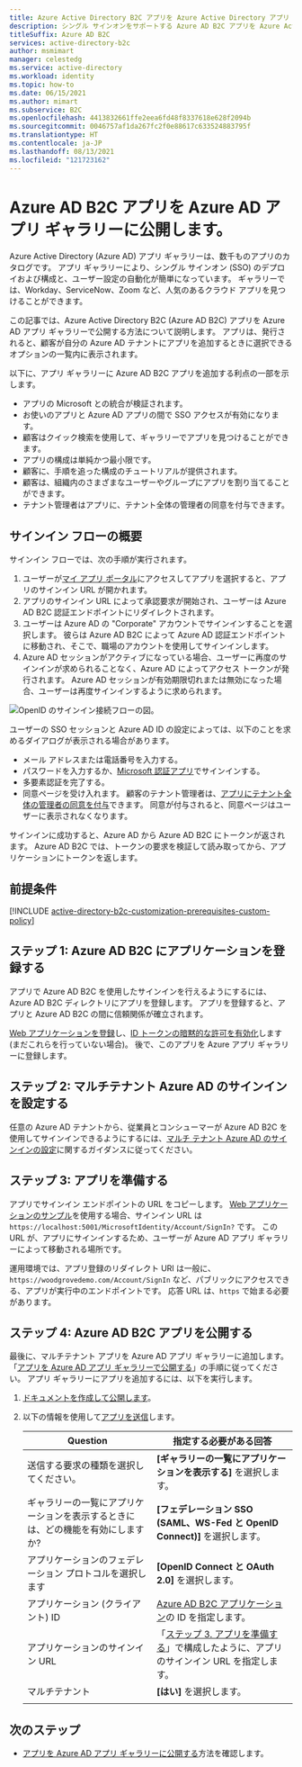 ```yaml
---
title: Azure Active Directory B2C アプリを Azure Active Directory アプリ ギャラリーに公開する
description: シングル サインオンをサポートする Azure AD B2C アプリを Azure Active Directory アプリ ギャラリーに掲載する方法について説明します。
titleSuffix: Azure AD B2C
services: active-directory-b2c
author: msmimart
manager: celestedg
ms.service: active-directory
ms.workload: identity
ms.topic: how-to
ms.date: 06/15/2021
ms.author: mimart
ms.subservice: B2C
ms.openlocfilehash: 4413832661ffe2eea6fd48f8337618e628f2094b
ms.sourcegitcommit: 0046757af1da267fc2f0e88617c633524883795f
ms.translationtype: HT
ms.contentlocale: ja-JP
ms.lasthandoff: 08/13/2021
ms.locfileid: "121723162"
---
```

# <a name="publish-your-azure-ad-b2c-app-to-the-azure-ad-app-gallery"></a>Azure AD B2C アプリを Azure AD アプリ ギャラリーに公開します。

Azure Active Directory (Azure AD) アプリ ギャラリーは、数千ものアプリのカタログです。 アプリ ギャラリーにより、シングル サインオン (SSO) のデプロイおよび構成と、ユーザー設定の自動化が簡単になっています。 ギャラリーでは、Workday、ServiceNow、Zoom など、人気のあるクラウド アプリを見つけることができます。

この記事では、Azure Active Directory B2C (Azure AD B2C) アプリを Azure AD アプリ ギャラリーで公開する方法について説明します。 アプリは、発行されると、顧客が自分の Azure AD テナントにアプリを追加するときに選択できるオプションの一覧内に表示されます。

以下に、アプリ ギャラリーに Azure AD B2C アプリを追加する利点の一部を示します。  

- アプリの Microsoft との統合が検証されます。
- お使いのアプリと Azure AD アプリの間で SSO アクセスが有効になります。
- 顧客はクイック検索を使用して、ギャラリーでアプリを見つけることができます。
- アプリの構成は単純かつ最小限です。
- 顧客に、手順を追った構成のチュートリアルが提供されます。
- 顧客は、組織内のさまざまなユーザーやグループにアプリを割り当てることができます。
- テナント管理者はアプリに、テナント全体の管理者の同意を付与できます。

## <a name="sign-in-flow-overview"></a>サインイン フローの概要

サインイン フローでは、次の手順が実行されます。

1. ユーザーが[マイ アプリ ポータル](https://myapps.microsoft.com/)にアクセスしてアプリを選択すると、アプリのサインイン URL が開かれます。
1. アプリのサインイン URL によって承認要求が開始され、ユーザーは Azure AD B2C 認証エンドポイントにリダイレクトされます。
1. ユーザーは Azure AD の "Corporate" アカウントでサインインすることを選択します。 彼らは Azure AD B2C によって Azure AD 認証エンドポイントに移動され、そこで、職場のアカウントを使用してサインインします。
1. Azure AD セッションがアクティブになっている場合、ユーザーに再度のサインインが求められることなく、Azure AD によってアクセス トークンが発行されます。 Azure AD セッションが有効期限切れまたは無効になった場合、ユーザーは再度サインインするように求められます。

![OpenID のサインイン接続フローの図。](./media/publish-app-to-azure-ad-app-gallery/app-gallery-sign-in-flow.png)

ユーザーの SSO セッションと Azure AD ID の設定によっては、以下のことを求めるダイアログが表示される場合があります。

- メール アドレスまたは電話番号を入力する。
- パスワードを入力するか、[Microsoft 認証アプリ](https://www.microsoft.com/p/microsoft-authenticator/9nblgggzmcj6)でサインインする。
- 多要素認証を完了する。
- 同意ページを受け入れます。 顧客のテナント管理者は、[アプリにテナント全体の管理者の同意を付与](../active-directory/manage-apps/grant-admin-consent.md)できます。 同意が付与されると、同意ページはユーザーに表示されなくなります。

サインインに成功すると、Azure AD から Azure AD B2C にトークンが返されます。 Azure AD B2C では、トークンの要求を検証して読み取ってから、アプリケーションにトークンを返します。

## <a name="prerequisites"></a>前提条件

[!INCLUDE [active-directory-b2c-customization-prerequisites-custom-policy](../../includes/active-directory-b2c-customization-prerequisites-custom-policy.md)]

## <a name="step-1-register-your-application-in-azure-ad-b2c"></a>ステップ 1: Azure AD B2C にアプリケーションを登録する

アプリで Azure AD B2C を使用したサインインを行えるようにするには、Azure AD B2C ディレクトリにアプリを登録します。 アプリを登録すると、アプリと Azure AD B2C の間に信頼関係が確立されます。 

[Web アプリケーションを登録](tutorial-register-applications.md)し、[ID トークンの暗黙的な許可を有効化](tutorial-register-applications.md#enable-id-token-implicit-grant)します (まだこれらを行っていない場合)。 後で、このアプリを Azure アプリ ギャラリーに登録します。

## <a name="step-2-set-up-sign-in-for-multitenant-azure-ad"></a>ステップ 2: マルチテナント Azure AD のサインインを設定する

任意の Azure AD テナントから、従業員とコンシューマーが Azure AD B2C を使用してサインインできるようにするには、[マルチ テナント Azure AD のサインインの設定](identity-provider-azure-ad-multi-tenant.md?pivots=b2c-custom-policy)に関するガイダンスに従ってください。

## <a name="step-3-prepare-your-app"></a>ステップ 3: アプリを準備する

アプリでサインイン エンドポイントの URL をコピーします。 [Web アプリケーションのサンプル](configure-authentication-sample-web-app.md)を使用する場合、サインイン URL は `https://localhost:5001/MicrosoftIdentity/Account/SignIn?` です。 この URL が、アプリにサインインするため、ユーザーが Azure AD アプリ ギャラリーによって移動される場所です。

運用環境では、アプリ登録のリダイレクト URI は一般に、`https://woodgrovedemo.com/Account/SignIn` など、パブリックにアクセスできる、アプリが実行中のエンドポイントです。 応答 URL は、`https` で始まる必要があります。

## <a name="step-4-publish-your-azure-ad-b2c-app"></a>ステップ 4: Azure AD B2C アプリを公開する

最後に、マルチテナント アプリを Azure AD アプリ ギャラリーに追加します。 「[アプリを Azure AD アプリ ギャラリーで公開する](../active-directory/develop/v2-howto-app-gallery-listing.md)」の手順に従ってください。 アプリ ギャラリーにアプリを追加するには、以下を実行します。

1. [ドキュメントを作成して公開します](../active-directory/develop/v2-howto-app-gallery-listing.md#step-5---create-and-publish-documentation)。
1. 以下の情報を使用して[アプリを送信](../active-directory/develop/v2-howto-app-gallery-listing.md#step-6---submit-your-app)します。

    |Question  |指定する必要がある回答  |
    |---------|---------|
    |送信する要求の種類を選択してください。| **[ギャラリーの一覧にアプリケーションを表示する]** を選択します。|
    |ギャラリーの一覧にアプリケーションを表示するときには、どの機能を有効にしますか? | **[フェデレーション SSO (SAML、WS-Fed と OpenID Connect)]** を選択します。 | 
    | アプリケーションのフェデレーション プロトコルを選択します| **[OpenID Connect と OAuth 2.0]** を選択します。 |
    | アプリケーション (クライアント) ID | [Azure AD B2C アプリケーション](#step-1-register-your-application-in-azure-ad-b2c)の ID を指定します。 |
    | アプリケーションのサインイン URL|「[ステップ 3. アプリを準備する](#step-3-prepare-your-app)」で構成したように、アプリのサインイン URL を指定します。|
    | マルチテナント| **[はい]** を選択します。 |
    | | |

## <a name="next-steps"></a>次のステップ

- [アプリを Azure AD アプリ ギャラリーに公開する](../active-directory/develop/v2-howto-app-gallery-listing.md)方法を確認します。
